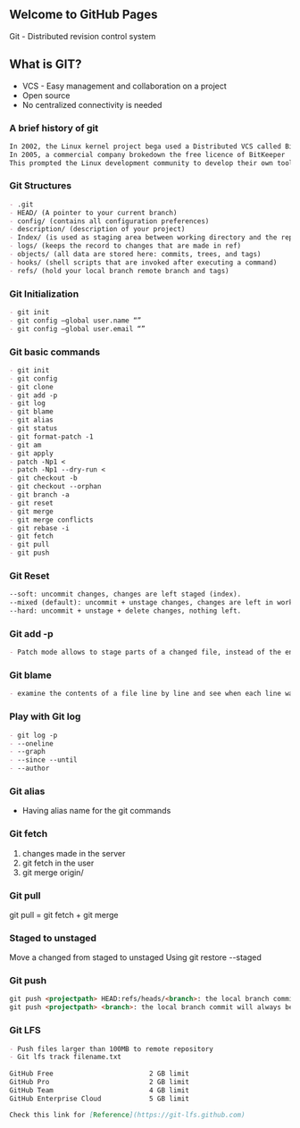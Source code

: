 ## Welcome to GitHub Pages

Git - Distributed revision control system

## What is GIT?
- VCS - Easy management and collaboration on a project
- Open source
- No centralized connectivity is needed

### A brief history of git

```markdown
In 2002, the Linux kernel project bega used a Distributed VCS called BitKeeper.
In 2005, a commercial company brokedown the free licence of BitKeeper
This prompted the Linux development community to develop their own tool - GIT.
```

### Git Structures

```markdown
- .git
- HEAD/ (A pointer to your current branch)
- config/ (contains all configuration preferences)
- description/ (description of your project)
- Index/ (is used as staging area between working directory and the repo)
- logs/ (keeps the record to changes that are made in ref)
- objects/ (all data are stored here: commits, trees, and tags)
- hooks/ (shell scripts that are invoked after executing a command)
- refs/ (hold your local branch remote branch and tags)
```

### Git Initialization

```markdown
- git init 
- git config –global user.name “”
- git config –global user.email “”
```

### Git basic commands

```markdown
- git init
- git config
- git clone
- git add -p
- git log
- git blame
- git alias
- git status
- git format-patch -1
- git am
- git apply
- patch -Np1 <
- patch -Np1 --dry-run <
- git checkout -b
- git checkout --orphan
- git branch -a
- git reset
- git merge
- git merge conflicts
- git rebase -i
- git fetch
- git pull
- git push
```

### Git Reset

```markdown
--soft: uncommit changes, changes are left staged (index).
--mixed (default): uncommit + unstage changes, changes are left in working tree.
--hard: uncommit + unstage + delete changes, nothing left.
```

### Git add -p

```markdown
- Patch mode allows to stage parts of a changed file, instead of the entire file
```

### Git blame

```markdown
- examine the contents of a file line by line and see when each line was last modified and who the author of the modifications was
```

### Play with Git log

```markdown
- git log -p
- --oneline
- --graph
- --since --until
- --author
```

### Git alias

- Having alias name for the git commands

### Git fetch

1. changes made in the server
2. git fetch in the user
3. git merge origin/<branch>

### Git pull
  
git pull = git fetch + git merge

### Staged to unstaged

Move a changed from staged to unstaged
Using git restore --staged <file-name>

### Git push
  ```markdown
  git push <projectpath> HEAD:refs/heads/<branch>: the local branch commit can now differ from the remote branch commit, because "HEAD" can be detached (not linked to any branch)
git push <projectpath> <branch>: the local branch commit will always be the same as the remote branch commit.

  ```
  
  ### Git LFS
  
```markdown
- Push files larger than 100MB to remote repository
- Git lfs track filename.txt
  
GitHub Free                        2 GB limit
GitHub Pro                         2 GB limit
GitHub Team                        4 GB limit
GitHub Enterprise Cloud            5 GB limit

Check this link for [Reference](https://git-lfs.github.com)

```
